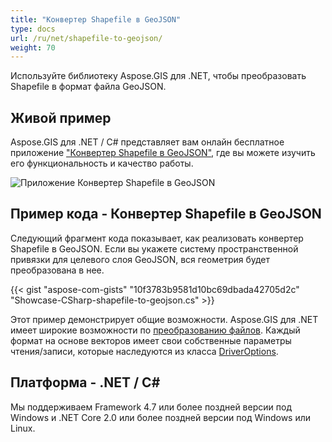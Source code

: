 ```yaml
---
title: "Конвертер Shapefile в GeoJSON"
type: docs
url: /ru/net/shapefile-to-geojson/
weight: 70
---
```


Используйте библиотеку Aspose.GIS для .NET, чтобы преобразовать Shapefile в формат файла GeoJSON.

## **Живой пример**

Aspose.GIS для .NET / C# представляет вам онлайн бесплатное приложение ["Конвертер Shapefile в GeoJSON"](https://products.aspose.app/gis/conversion/shapefile-to-geojson), где вы можете изучить его функциональность и качество работы.

![Приложение Конвертер Shapefile в GeoJSON](conversion.png)

## **Пример кода - Конвертер Shapefile в GeoJSON**

Следующий фрагмент кода показывает, как реализовать конвертер Shapefile в GeoJSON. Если вы укажете систему пространственной привязки для целевого слоя GeoJSON, вся геометрия будет преобразована в нее. 

{{< gist "aspose-com-gists" "10f3783b9581d10bc69dbada42705d2c" "Showcase-CSharp-shapefile-to-geojson.cs" >}}

Этот пример демонстрирует общие возможности. Aspose.GIS для .NET имеет широкие возможности по [преобразованию файлов](https://docs.aspose.com/gis/net/vector-layers/). Каждый формат на основе векторов имеет свои собственные параметры чтения/записи, которые наследуются из класса [DriverOptions](https://reference.aspose.com/gis/net/aspose.gis/driveroptions).

## **Платформа - .NET / C#**

Мы поддерживаем Framework 4.7 или более поздней версии под Windows и .NET Core 2.0 или более поздней версии под Windows или Linux.
